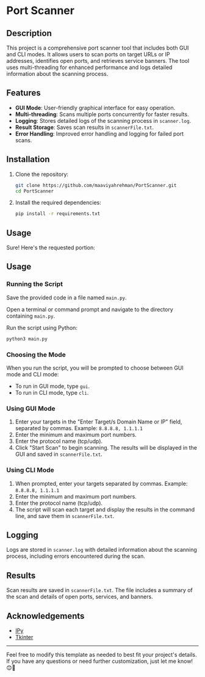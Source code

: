 # Port Scanner

## Description
This project is a comprehensive port scanner tool that includes both GUI and CLI modes. It allows users to scan ports on target URLs or IP addresses, identifies open ports, and retrieves service banners. The tool uses multi-threading for enhanced performance and logs detailed information about the scanning process.

## Features
- **GUI Mode**: User-friendly graphical interface for easy operation.
- **Multi-threading**: Scans multiple ports concurrently for faster results.
- **Logging**: Stores detailed logs of the scanning process in `scanner.log`.
- **Result Storage**: Saves scan results in `scannerFile.txt`.
- **Error Handling**: Improved error handling and logging for failed port scans.

## Installation
1. Clone the repository:
    ```bash
    git clone https://github.com/maaviyahrehman/PortScanner.git
    cd PortScanner
    ```

2. Install the required dependencies:
    ```bash
    pip install -r requirements.txt
    ```

## Usage
Sure! Here's the requested portion:

## Usage

### Running the Script
Save the provided code in a file named `main.py`.

Open a terminal or command prompt and navigate to the directory containing `main.py`.

Run the script using Python:

```bash
python3 main.py
```

### Choosing the Mode
When you run the script, you will be prompted to choose between GUI mode and CLI mode:
- To run in GUI mode, type `gui`.
- To run in CLI mode, type `cli`.

### Using GUI Mode
1. Enter your targets in the "Enter Target/s Domain Name or IP" field, separated by commas. Example: `8.8.8.8, 1.1.1.1`
2. Enter the minimum and maximum port numbers.
3. Enter the protocol name (tcp/udp).
4. Click "Start Scan" to begin scanning. The results will be displayed in the GUI and saved in `scannerFile.txt`.

### Using CLI Mode
1. When prompted, enter your targets separated by commas. Example: `8.8.8.8, 1.1.1.1`
2. Enter the minimum and maximum port numbers.
3. Enter the protocol name (tcp/udp).
4. The script will scan each target and display the results in the command line, and save them in `scannerFile.txt`.

## Logging
Logs are stored in `scanner.log` with detailed information about the scanning process, including errors encountered during the scan.

## Results
Scan results are saved in `scannerFile.txt`. The file includes a summary of the scan and details of open ports, services, and banners.

## Acknowledgements
- [IPy](https://github.com/haypo/python-ipy)
- [Tkinter](https://wiki.python.org/moin/TkInter)

---

Feel free to modify this template as needed to best fit your project's details. If you have any questions or need further customization, just let me know! 😊🚀
